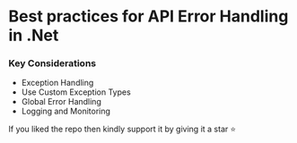 # Best practices for API Error Handling in .Net

### Key Considerations
- Exception Handling
- Use Custom Exception Types
- Global Error Handling
- Logging and Monitoring

If you liked the repo then kindly support it by giving it a star ⭐

